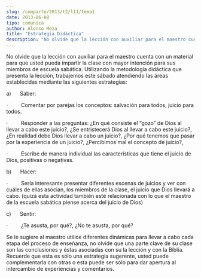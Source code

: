 ```yaml
---
slug: /comparte/2013/t2/l11/tema1
date: 2013-06-08
tipo: comunica
author: Alonso Meza
title: "Estrategia Didáctica"
description: "No olvide que la lección con auxiliar para el maestro cuenta con un material  para que usted pueda impartir la clase con mayor intención para sus miembros de  escuela sabática. Utilizando la metodología didáctica que presenta la lección,  trabajemos este sábado atendiendo las ..."
---
```


No olvide que la lección con auxiliar para el maestro cuenta con un material para que usted pueda impartir la clase con mayor intención para sus miembros de escuela sabática. Utilizando la metodología didáctica que presenta la lección, trabajemos este sábado atendiendo las áreas establecidas mediante las siguientes estrategias:

a)      Saber:

·         Comentar por parejas los conceptos: salvación para todos, juicio para todos.

·         Responder a las preguntas: ¿En qué consiste el “gozo” de Dios al llevar a cabo este juicio?, ¿Se entristecerá Dios al llevar a cabo este juicio?, ¿En realidad debe Dios llevar a cabo un juicio?, ¿Por qué tenemos que pasar por la experiencia de un juicio?, ¿Percibimos mal el concepto de juicio?,

·         Escribe de manera individual las características que tiene el juicio de Dios, positivas o negativas.

b)      Hacer:

·         Sería interesante presentar diferentes escenas de juicios y ver con cuáles de ellas asocian, los miembros de la clase, el juicio que Dios llevará a cabo. (quizá esta actividad también esté relacionada con lo que el maestro de la escuela sabática piense acerca del juicio de Dios)

c)      Sentir:

·         ¿Te asusta, por qué?, ¿No te asusta, por qué?

Se le sugiere al maestro utilice diferentes dinámicas para llevar a cabo cada etapa del proceso de enseñanza, no olvide que una parte clave de su clase son las conclusiones y éstas asociadas con su la lección y con la Biblia. Recuerde que esta es sólo una estrategia sugerente, usted puede complementarla con otras o esta puede ser sólo para dar apertura al intercambio de experiencias y comentarios.
